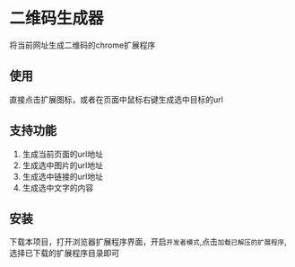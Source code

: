 # 二维码生成器
将当前网址生成二维码的chrome扩展程序

## 使用
直接点击扩展图标，或者在页面中鼠标右键生成选中目标的url

## 支持功能
1. 生成当前页面的url地址
2. 生成选中图片的url地址
3. 生成选中链接的url地址
4. 生成选中文字的内容

## 安装
下载本项目，打开浏览器扩展程序界面，开启`开发者模式`,点击`加载已解压的扩展程序`,选择已下载的扩展程序目录即可